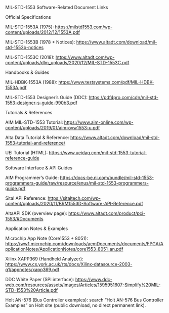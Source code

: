 MIL-STD-1553 Software-Related Document Links

Official Specifications

MIL-STD-1553A (1975): https://milstd1553.com/wp-content/uploads/2012/12/1553A.pdf

MIL-STD-1553B (1978 + Notices): https://www.altadt.com/download/mil-std-1553b-notices

MIL-STD-1553C (2018): https://www.altadt.com/wp-content/uploads/dlm_uploads/2020/12/MIL-STD-1553C.pdf

Handbooks & Guides

MIL-HDBK-1553A (1988): https://www.testsystems.com/pdf/MIL-HDBK-1553A.pdf

MIL-STD-1553 Designer’s Guide (DDC): https://pdf4pro.com/cdn/mil-std-1553-designer-s-guide-990b3.pdf

Tutorials & References

AIM MIL-STD-1553 Tutorial: https://www.aim-online.com/wp-content/uploads/2019/01/aim-ovw1553-u.pdf

Alta Data Tutorial & Reference: https://www.altadt.com/download/mil-std-1553-tutorial-and-reference/

UEI Tutorial (HTML): https://www.ueidaq.com/mil-std-1553-tutorial-reference-guide

Software Interface & API Guides

AIM Programmer’s Guide: https://docs-be.ni.com/bundle/mil-std-1553-programmers-guide/raw/resource/enus/mil-std-1553-programmers-guide.pdf

Sital API Reference: https://sitaltech.com/wp-content/uploads/2020/11/BRM1553D-Software-API-Reference.pdf

AltaAPI SDK (overview page): https://www.altadt.com/product/pci-1553/#Documents

Application Notes & Examples

Microchip App Note (Core1553 + 8051): https://ww1.microchip.com/downloads/aemDocuments/documents/FPGA/ApplicationNotes/ApplicationNotes/core1553_8051_an.pdf

Xilinx XAPP369 (Handheld Analyzer): https://www.cs.york.ac.uk/rts/docs/Xilinx-datasource-2003-q1/appnotes/xapp369.pdf

DDC White Paper (SPI interface): https://www.ddc-web.com/resources/assets/images/Articles/1595951607-Simplify%20MIL-STD-1553%20Article.pdf

Holt AN-576 (Bus Controller examples): search “Holt AN-576 Bus Controller Examples” on Holt site (public download, no direct permanent link).